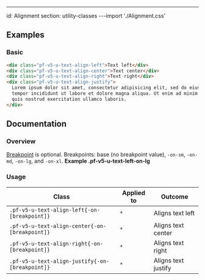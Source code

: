 ---
id: Alignment
section: utility-classes
---import './Alignment.css'

## Examples

### Basic

```html
<div class="pf-v5-u-text-align-left">Text left</div>
<div class="pf-v5-u-text-align-center">Text center</div>
<div class="pf-v5-u-text-align-right">Text right</div>
<div class="pf-v5-u-text-align-justify">
  Lorem ipsum dolor sit amet, consectetur adipisicing elit, sed do eiusmod
  tempor incididunt ut labore et dolore magna aliqua. Ut enim ad minim veniam,
  quis nostrud exercitation ullamco laboris.
</div>

```

## Documentation

### Overview

[Breakpoint](/developer-resources/global-css-variables#breakpoint-variables-and-class-suffixes) is optional. Breakpoints: base (no breakpoint value), `-on-sm`, `-on-md`, `-on-lg`, and `-on-xl`. **Example .pf-v5-u-text-left-on-lg**

### Usage

| Class | Applied to | Outcome |
| -- | -- | -- |
| `.pf-v5-u-text-align-left{-on-[breakpoint]}` | `*` |  Aligns text left |
| `.pf-v5-u-text-align-center{-on-[breakpoint]}` | `*` |  Aligns text center |
| `.pf-v5-u-text-align-right{-on-[breakpoint]}` | `*` |  Aligns text right |
| `.pf-v5-u-text-align-justify{-on-[breakpoint]}` | `*` |  Aligns text justify |
